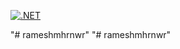 [![.NET](https://github.com/rameshmhrnwr/rameshmhrnwr/actions/workflows/build.yml/badge.svg)](https://github.com/rameshmhrnwr/rameshmhrnwr/actions/workflows/build.yml)

"# rameshmhrnwr" 
"# rameshmhrnwr" 
